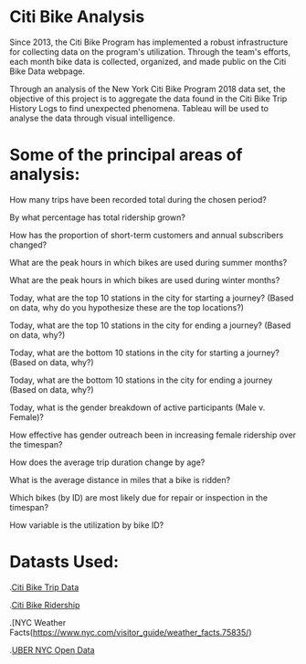 # Citi Bike Analysis

Since 2013, the Citi Bike Program has implemented a robust infrastructure for collecting data on the program's utilization. Through the team's efforts, each month bike data is collected, organized, and made public on the Citi Bike Data webpage.

Through an analysis of the New York Citi Bike Program 2018 data set, the objective of this project is to aggregate the data found in the Citi Bike Trip History Logs to find unexpected phenomena. Tableau will be used to analyse the data through visual intelligence.

# Some of the principal areas of analysis:

How many trips have been recorded total during the chosen period?


By what percentage has total ridership grown?


How has the proportion of short-term customers and annual subscribers changed?


What are the peak hours in which bikes are used during summer months?


What are the peak hours in which bikes are used during winter months?


Today, what are the top 10 stations in the city for starting a journey? (Based on data, why do you hypothesize these are the top locations?)


Today, what are the top 10 stations in the city for ending a journey? (Based on data, why?)


Today, what are the bottom 10 stations in the city for starting a journey? (Based on data, why?)


Today, what are the bottom 10 stations in the city for ending a journey (Based on data, why?)


Today, what is the gender breakdown of active participants (Male v. Female)?


How effective has gender outreach been in increasing female ridership over the timespan?


How does the average trip duration change by age?


What is the average distance in miles that a bike is ridden?


Which bikes (by ID) are most likely due for repair or inspection in the timespan?


How variable is the utilization by bike ID?

# Datasts Used:

.[Citi Bike Trip Data](https://s3.amazonaws.com/tripdata/index.html)

.[Citi Bike Ridership](https://datawrapper.dwcdn.net/cZMp8/5/)

.[NYC Weather Facts(https://www.nyc.com/visitor_guide/weather_facts.75835/)

.[UBER NYC Open Data](https://data.cityofnewyork.us/Transportation/uber-Data/3jeu-mn7j)

